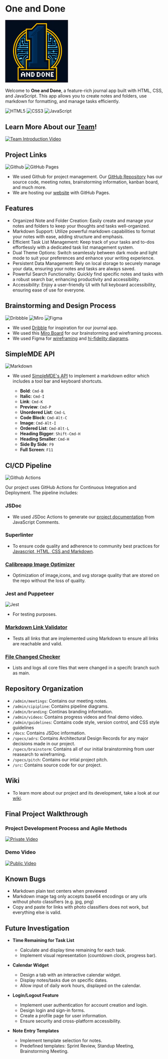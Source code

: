 # One and Done

<img src="./admin/branding/icon.png" width="200">

Welcome to **One and Done**, a feature-rich journal app built with HTML, CSS, and JavaScript. This app allows you to create notes and folders, use markdown for formatting, and manage tasks efficiently.

![HTML5](https://img.shields.io/badge/HTML5-E34F26?style=for-the-badge&logo=html5&logoColor=white)
![CSS3](https://img.shields.io/badge/CSS3-1572B6?style=for-the-badge&logo=css3&logoColor=white)
![JavaScript](https://img.shields.io/badge/JavaScript-323330?style=for-the-badge&logo=javascript&logoColor=F7DF1E)

## Learn More About our [Team](./admin/team.md)!

[![Team Introduction Video](https://img.youtube.com/vi/zUe_q16AtvY/hqdefault.jpg)](http://www.youtube.com/watch?v=zUe_q16AtvY)

## Project Links

![Github](https://img.shields.io/badge/GitHub-100000?style=for-the-badge&logo=github&logoColor=white)
![GitHub Pages](https://img.shields.io/badge/GitHub%20Pages-222222?style=for-the-badge&logo=GitHub%20Pages&logoColor=white)

- We used Github for project management. Our [GitHub Repository](https://github.com/cse110-sp24-group1/cse110-sp24-group1) has our source code, meeting notes, brainstorming information, kanban board, and much more.
- We are hosting our [website](https://cse110-sp24-group1.github.io/cse110-sp24-group1/src/) with GitHub Pages.

## Features

- Organized Note and Folder Creation: Easily create and manage your notes and folders to keep your thoughts and tasks well-organized.
- Markdown Support: Utilize powerful markdown capabilities to format your notes with ease, adding structure and emphasis.
- Efficient Task List Management: Keep track of your tasks and to-dos effortlessly with a dedicated task list management system.
- Dual Theme Options: Switch seamlessly between dark mode and light mode to suit your preferences and enhance your writing experience.
- Persistent Data Management: Rely on local storage to securely manage your data, ensuring your notes and tasks are always saved.
- Powerful Search Functionality: Quickly find specific notes and tasks with a robust search bar, enhancing productivity and accessibility.
- Accessibility: Enjoy a user-friendly UI with full keyboard accessibility, ensuring ease of use for everyone.

## Brainstorming and Design Process

![Dribbble](https://img.shields.io/badge/Dribbble-EA4C89?style=for-the-badge&logo=dribbble&logoColor=white)
![Miro](https://img.shields.io/badge/Miro-F7C922?style=for-the-badge&logo=Miro&logoColor=050036)
![Figma](https://img.shields.io/badge/Figma-F24E1E?style=for-the-badge&logo=figma&logoColor=white)

- We used [Dribble](https://dribbble.com/tags/journal-app) for inspiration for our journal app.
- We used this [Miro Board](https://miro.com/app/board/uXjVKSW94aI=/) for our brainstorming and wireframing process.
- We used Figma for [wireframing](https://www.figma.com/design/VSgkp9TLpiEXWHehsFP2Dg/One-and-Done-Journal-App-Wireframing?node-id=0-1&t=y5qAZjXKxdrZl7Rq-1) and [hi-fidelity diagrams](https://www.figma.com/proto/uAhqMx3Dmbe6gv9awADPCt/One-and-Done-Journal-App-Prototype?node-id=2-618&t=U0amyd0JrK52E80l-0&scaling=scale-down&page-id=0%3A1&starting-point-node-id=1%3A2).

## SimpleMDE API

![Markdown](https://img.shields.io/badge/Markdown-000000?style=for-the-badge&logo=markdown&logoColor=white)

- We used [SimpleMDE's API](https://simplemde.com/) to implement a markdown editor which includes a tool bar and keyboard shortcuts.

  - **Bold**: `Cmd-B`
  - **Italic**: `Cmd-I`
  - **Link**: `Cmd-K`
  - **Preview**: `Cmd-P`
  - **Unordered List**: `Cmd-L`
  - **Code Block**: `Cmd-Alt-C`
  - **Image**: `Cmd-Alt-I`
  - **Ordered List**: `Cmd-Alt-L`
  - **Heading Bigger**: `Shift-Cmd-H`
  - **Heading Smaller**: `Cmd-H`
  - **Side By Side**: `F9`
  - **Full Screen**: `F11`

## CI/CD Pipeline

![Github Actions](https://img.shields.io/badge/GitHub_Actions-2088FF?style=for-the-badge&logo=github-actions&logoColor=white)

Our project uses GitHub Actions for Continuous Integration and Deployment. The pipeline includes:

### JSDoc

- We used JSDoc Actions to generate our [project documentation](https://cse110-sp24-group1.github.io/cse110-sp24-group1/docs/index.html) from JavaScript Comments. 

### Superlinter

- To ensure code quality and adherence to community best practices for [Javascript, HTML, CSS,and Markdown](https://github.com/super-linter/super-linter).

### [Calibreapp Image Optimizer](https://github.com/calibreapp/image-actions)

- Optimization of image,icons, and svg storage quality that are stored on the repo without the loss of quality.

### Jest and Puppeteer

![Jest](https://img.shields.io/badge/Jest-C21325?style=for-the-badge&logo=jest&logoColor=white)

- For testing purposes.

### [Markdown Link Validator](https://github.com/marketplace/actions/markdown-link-check)

- Tests all links that are implemented using Markdown to ensure all links are reachable and valid.

### [File Changed Checker](https://github.com/marketplace/actions/changed-files)

- Lists and logs all core files that were changed in a specifc branch such as main.

## Repository Organization

- `/admin/meetings`: Contains our meeting notes.
- `/admin/cipipline`: Contains pipeline diagrams.
- `/admin/branding`: Continas branding information.
- `/admin/videos`: Contains progress videos and final demo video.
- `/admin/guidelines`: Contains code style, version control, and CSS style guidelines
- `/docs`: Contains JSDoc information.
- `/specs/adrs`: Contains Architectural Design Records for any major decisions made in our project.
- `/specs/brainstorm`: Contains all of our initial brainstorming from user reasearch to wireframing.
- `/specs/pitch`: Contains our intial project pitch.
- `/src`: Contains source code for our project.

## Wiki

- To learn more about our project and its development, take a look at our [wiki](https://github.com/cse110-sp24-group1/cse110-sp24-group1/wiki).

## Final Project Walkthrough

### Project Development Process and Agile Methods
[![Private Video](https://img.youtube.com/vi/5OWocxIp6Mo/maxresdefault.jpg)](https://www.youtube.com/watch?v=5OWocxIp6Mo&ab_channel=GwendolynWong)

### Demo Video
[![Public Video](https://img.youtube.com/vi/7AvkU47gFOc/maxresdefault.jpg)](https://www.youtube.com/watch?v=7AvkU47gFOc&ab_channel=GwendolynWong)

## Known Bugs
- Markdown plain text centers when previewed
- Markdown image tag only accepts base64 encodings or any urls without photo classifiers (e.g. jpg, png)
- Copy and paste for links with photo classifiers does not work, but everything else is valid.
  
## Future Investigation

- **Time Remaining for Task List**
  - Calculate and display time remaining for each task.
  - Implement visual representation (countdown clock, progress bar).

- **Calendar Widget**
  - Design a tab with an interactive calendar widget.
  - Display notes/tasks due on specific dates.
  - Allow input of daily work hours, displayed on the calendar.

- **Login/Logout Feature**
  - Implement user authentication for account creation and login.
  - Design login and sign-in forms.
  - Create a profile page for user information.
  - Ensure security and cross-platform accessibility.

- **Note Entry Templates**
  - Implement template selection for notes.
  - Predefined templates: Sprint Review, Standup Meeting, Brainstorming Meeting.
